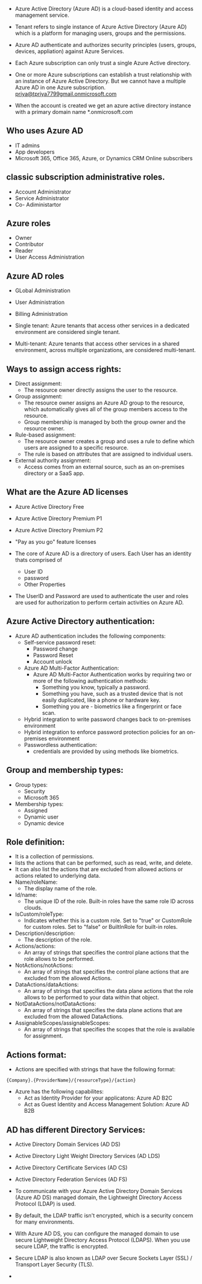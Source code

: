 * Azure Active Directory (Azure AD) is a cloud-based identity and access management service.
  
* Tenant refers to single instance of Azure Active Directory (Azure AD) which is a platform for managing users, groups and the permissions.

* Azure AD authenticate and authorizes security principles (users, groups, devices, appliation) against Azure Services.

* Each Azure subscription can only trust a single Azure Active directory.

* One or more Azure subscriptions can establish a trust relationship with an instance of Azure Active Directory. But we cannot have a multiple Azure AD in one Azure subscription.
priya@tpriya7799gmail.onmicrosoft.com

* When the account is created we get an azure active directory instance with a primary domain name *.onmicrosoft.com

Who uses Azure AD
------------------
* IT admins
* App developers
* Microsoft 365, Office 365, Azure, or Dynamics CRM Online subscribers

classic subscription administrative roles.
------------------------------------------
* Account Administrator
* Service Administrator
* Co- Adiministartor

Azure roles
-----------
* Owner
* Contributor
* Reader
* User Access Administration

Azure AD roles
--------------
* GLobal Administration
* User Administration
* Billing Administration

* Single tenant:	Azure tenants that access other services in a dedicated environment are considered single tenant.
* Multi-tenant:	Azure tenants that access other services in a shared environment, across multiple organizations, are considered multi-tenant.

Ways to assign access rights:
----------------------------
* Direct assignment:
  * The resource owner directly assigns the user to the resource.
* Group assignment:
  *  The resource owner assigns an Azure AD group to the resource, which automatically gives all of the group members access to the resource.
  *  Group membership is managed by both the group owner and the resource owner.
* Rule-based assignment:
  *  The resource owner creates a group and uses a rule to define which users are assigned to a specific resource. 
  *  The rule is based on attributes that are assigned to individual users.
* External authority assignment:
  *  Access comes from an external source, such as an on-premises directory or a SaaS app.


What are the Azure AD licenses
------------------------------
* Azure Active Directory Free
* Azure Active Directory Premium P1
* Azure Active Directory Premium P2
* "Pay as you go" feature licenses
  
* The core of Azure AD is a directory of users. Each User has an identity thats comprised of
  * User ID
  * password
  * Other Properties 

* The UserID and Password are used to authenticate the user and roles are used for authorization to perform certain activities on Azure AD.

Azure Active Directory authentication:
--------------------------------------
* Azure AD authentication includes the following components:
    * Self-service password reset:
      * Password change
      * Password Reset
      * Account unlock
    * Azure AD Multi-Factor Authentication:
      * Azure AD Multi-Factor Authentication works by requiring two or more of the following authentication methods:
        * Something you know, typically a password.
        * Something you have, such as a trusted device that is not easily duplicated, like a phone or hardware key.
        * Something you are - biometrics like a fingerprint or face scan.
    * Hybrid integration to write password changes back to on-premises environment
    * Hybrid integration to enforce password protection policies for an on-premises environment
    * Passwordless authentication:
      * credentials are provided by using methods like biometrics.

Group and membership types:
---------------------------
* Group types:
  * Security
  * Microsoft 365
* Membership types:
  * Assigned
  * Dynamic user
  * Dynamic device

Role definition:
---------------
* It is a collection of permissions.
* lists the actions that can be performed, such as read, write, and delete. 
* It can also list the actions that are excluded from allowed actions or actions related to underlying data.
* Name/roleName:	
  * The display name of the role.
* Id/name:	
  * The unique ID of the role. Built-in roles have the same role ID across clouds.
* IsCustom/roleType:	
  * Indicates whether this is a custom role. Set to "true" or CustomRole for custom roles. Set to "false" or BuiltInRole for built-in roles.
* Description/description:	
  * The description of the role.
* Actions/actions:	
  * An array of strings that specifies the control plane actions that the role allows to be performed.
* NotActions/notActions:	
  * An array of strings that specifies the control plane actions that are excluded from the allowed Actions.
* DataActions/dataActions:	
  * An array of strings that specifies the data plane actions that the role allows to be performed to your data within that object.
* NotDataActions/notDataActions:	
  * An array of strings that specifies the data plane actions that are excluded from the allowed DataActions.
* AssignableScopes/assignableScopes:	
  * An array of strings that specifies the scopes that the role is available for assignment.

Actions format:
---------------
* Actions are specified with strings that have the following format:
```
{Company}.{ProviderName}/{resourceType}/{action}
```

* Azure has the following capabilites:
  * Act as Identity Provider for your applicatons: Azure AD B2C
  * Act as Guest Identity and Access Management Solution: Azure AD B2B

AD has different Directory Services:
------------------------------------
* Active Directory Domain Services (AD DS)
* Active Directory Light Weight Directory Services (AD LDS)
* Active Directory Certificate Services (AD CS)
* Active Directory Federation Services (AD FS)

* To communicate with your Azure Active Directory Domain Services (Azure AD DS) managed domain, the Lightweight Directory Access Protocol (LDAP) is used.
* By default, the LDAP traffic isn't encrypted, which is a security concern for many environments.
* With Azure AD DS, you can configure the managed domain to use secure Lightweight Directory Access Protocol (LDAPS). When you use secure LDAP, the traffic is encrypted. 
* Secure LDAP is also known as LDAP over Secure Sockets Layer (SSL) / Transport Layer Security (TLS).
* 